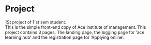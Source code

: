 # Project
1St project of 1'st sem student.  
This is the simple front-end copy of Ace institute of management. This project contains 3  pages. The landing page, the logging page for 'ace learning hub' and the registration page for 'Applying online'. 


